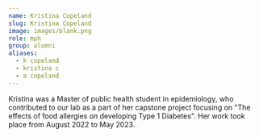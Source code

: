 ```yaml
---
name: Kristina Copeland
slug: Kristina Copeland
image: images/blank.png 
role: mph
group: alumni
aliases:
  - k copeland
  - kristina c
  - a copeland
---
```


Kristina was a Master of public health student in epidemiology, who contributed to our lab as a part of her capstone project focusing on "The effects of food allergies on developing Type 1 Diabetes". Her work took place from August 2022 to May 2023.
